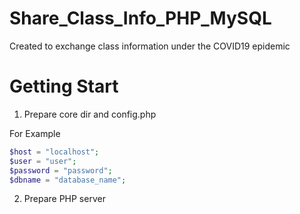 # Share_Class_Info_PHP_MySQL
Created to exchange class information under the COVID19 epidemic

# Getting Start

1. Prepare core dir and config.php

For Example 
~~~ PHP
$host = "localhost";
$user = "user";
$password = "password";
$dbname = "database_name";
~~~


2. Prepare PHP server
